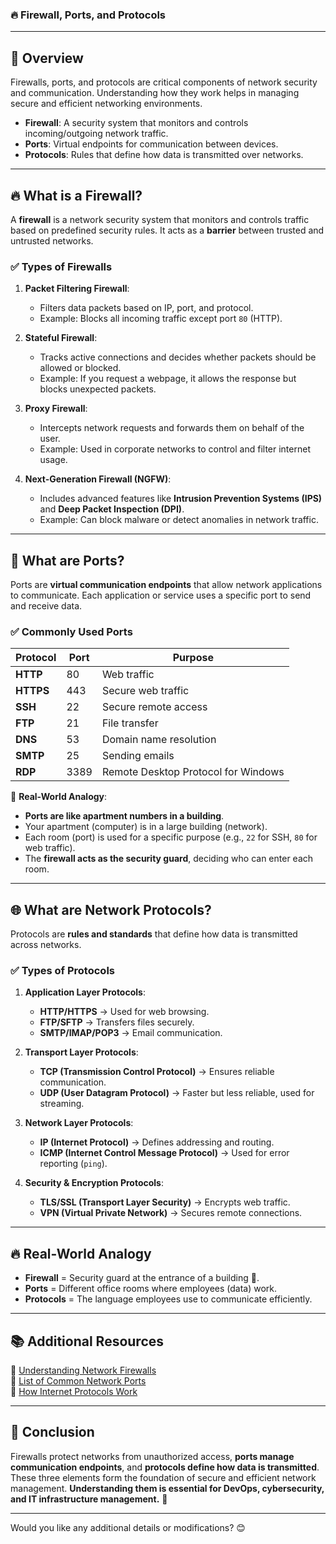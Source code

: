 ### 🔥 **Firewall, Ports, and Protocols**
---
## 📌 **Overview**
Firewalls, ports, and protocols are critical components of network security and communication. Understanding how they work helps in managing secure and efficient networking environments.

- **Firewall**: A security system that monitors and controls incoming/outgoing network traffic.
- **Ports**: Virtual endpoints for communication between devices.
- **Protocols**: Rules that define how data is transmitted over networks.

---

## 🔥 **What is a Firewall?**
A **firewall** is a network security system that monitors and controls traffic based on predefined security rules. It acts as a **barrier** between trusted and untrusted networks.

### ✅ **Types of Firewalls**
1. **Packet Filtering Firewall**:
   - Filters data packets based on IP, port, and protocol.
   - Example: Blocks all incoming traffic except port `80` (HTTP).
   
2. **Stateful Firewall**:
   - Tracks active connections and decides whether packets should be allowed or blocked.
   - Example: If you request a webpage, it allows the response but blocks unexpected packets.

3. **Proxy Firewall**:
   - Intercepts network requests and forwards them on behalf of the user.
   - Example: Used in corporate networks to control and filter internet usage.

4. **Next-Generation Firewall (NGFW)**:
   - Includes advanced features like **Intrusion Prevention Systems (IPS)** and **Deep Packet Inspection (DPI)**.
   - Example: Can block malware or detect anomalies in network traffic.

---

## 🎯 **What are Ports?**
Ports are **virtual communication endpoints** that allow network applications to communicate. Each application or service uses a specific port to send and receive data.

### ✅ **Commonly Used Ports**
| Protocol | Port | Purpose |
|----------|------|---------|
| **HTTP** | 80 | Web traffic |
| **HTTPS** | 443 | Secure web traffic |
| **SSH** | 22 | Secure remote access |
| **FTP** | 21 | File transfer |
| **DNS** | 53 | Domain name resolution |
| **SMTP** | 25 | Sending emails |
| **RDP** | 3389 | Remote Desktop Protocol for Windows |

🔎 **Real-World Analogy**:
- **Ports are like apartment numbers in a building**.
- Your apartment (computer) is in a large building (network).
- Each room (port) is used for a specific purpose (e.g., `22` for SSH, `80` for web traffic).
- The **firewall acts as the security guard**, deciding who can enter each room.

---

## 🌐 **What are Network Protocols?**
Protocols are **rules and standards** that define how data is transmitted across networks.

### ✅ **Types of Protocols**
1. **Application Layer Protocols**:
   - **HTTP/HTTPS** → Used for web browsing.
   - **FTP/SFTP** → Transfers files securely.
   - **SMTP/IMAP/POP3** → Email communication.

2. **Transport Layer Protocols**:
   - **TCP (Transmission Control Protocol)** → Ensures reliable communication.
   - **UDP (User Datagram Protocol)** → Faster but less reliable, used for streaming.

3. **Network Layer Protocols**:
   - **IP (Internet Protocol)** → Defines addressing and routing.
   - **ICMP (Internet Control Message Protocol)** → Used for error reporting (`ping`).

4. **Security & Encryption Protocols**:
   - **TLS/SSL (Transport Layer Security)** → Encrypts web traffic.
   - **VPN (Virtual Private Network)** → Secures remote connections.

---

## 🔥 **Real-World Analogy**
- **Firewall** = Security guard at the entrance of a building 🏢.
- **Ports** = Different office rooms where employees (data) work.
- **Protocols** = The language employees use to communicate efficiently.

---

## 📚 **Additional Resources**
🔗 [Understanding Network Firewalls](https://www.cloudflare.com/learning/network-layer/what-is-a-firewall/)  
🔗 [List of Common Network Ports](https://en.wikipedia.org/wiki/List_of_TCP_and_UDP_port_numbers)  
🔗 [How Internet Protocols Work](https://www.geeksforgeeks.org/networking-protocols/)  

---

## 🏁 **Conclusion**
Firewalls protect networks from unauthorized access, **ports manage communication endpoints**, and **protocols define how data is transmitted**. These three elements form the foundation of secure and efficient network management. **Understanding them is essential for DevOps, cybersecurity, and IT infrastructure management.** 🚀

---

Would you like any additional details or modifications? 😊
